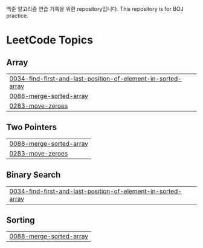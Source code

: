 백준 알고리즘 연습 기록을 위한 repository입니다.
This repository is for BOJ practice.

<!---LeetCode Topics Start-->
# LeetCode Topics
## Array
|  |
| ------- |
| [0034-find-first-and-last-position-of-element-in-sorted-array](https://github.com/yeaaaaahhhhh/BOJ/tree/master/0034-find-first-and-last-position-of-element-in-sorted-array) |
| [0088-merge-sorted-array](https://github.com/yeaaaaahhhhh/BOJ/tree/master/0088-merge-sorted-array) |
| [0283-move-zeroes](https://github.com/yeaaaaahhhhh/BOJ/tree/master/0283-move-zeroes) |
## Two Pointers
|  |
| ------- |
| [0088-merge-sorted-array](https://github.com/yeaaaaahhhhh/BOJ/tree/master/0088-merge-sorted-array) |
| [0283-move-zeroes](https://github.com/yeaaaaahhhhh/BOJ/tree/master/0283-move-zeroes) |
## Binary Search
|  |
| ------- |
| [0034-find-first-and-last-position-of-element-in-sorted-array](https://github.com/yeaaaaahhhhh/BOJ/tree/master/0034-find-first-and-last-position-of-element-in-sorted-array) |
## Sorting
|  |
| ------- |
| [0088-merge-sorted-array](https://github.com/yeaaaaahhhhh/BOJ/tree/master/0088-merge-sorted-array) |
<!---LeetCode Topics End-->